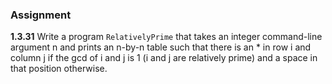 ### Assignment
<b>1.3.31</b> Write a program `RelativelyPrime` that takes an integer command-line argument n and prints an n-by-n table such that there is an * in row i and column j if the gcd of i and j is 1 (i and j are relatively prime) and a space in that position otherwise.
